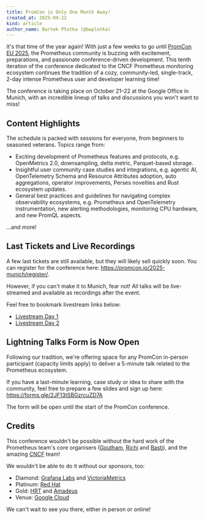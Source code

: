 ```yaml
---
title: PromCon is Only One Month Away!
created_at: 2025-09-22
kind: article
author_name: Bartek Płotka (@bwplotka)
---
```


It's that time of the year again! With just a few weeks to go until [PromCon EU 2025](https://promcon.io/2025-munich/), the Prometheus community is buzzing with excitement, preparations, and passionate conference-driven development. This tenth iteration of the conference dedicated to the CNCF Prometheus monitoring ecosystem continues the tradition of a cozy, community-led, single-track, 2-day intense Prometheus user and developer learning time!

The conference is taking place on October 21–22 at the Google Office in Munich, with an incredible lineup of talks and discussions you won't want to miss!

## Content Highlights

The schedule is packed with sessions for everyone, from beginners to seasoned veterans. Topics range from:

* Exciting development of Prometheus features and protocols, e.g. OpenMetrics 2.0, downsampling, delta metric, Parquet-based storage.
* Insightful user community case studies and integrations, e.g. agentic AI, OpenTelemetry Schema and Resource Attributes adoption, auto aggregations, operator improvements, Perses novelties and Rust ecosystem updates.
* General best practices and guidelines for navigating complex observability ecosystems, e.g. Prometheus and OpenTelemetry instrumentation, new alerting methodologies, monitoring CPU hardware, and new PromQL aspects.

...and more!

## Last Tickets and Live Recordings

A few last tickets are still available, but they will likely sell quickly soon. You can register for the conference here: <https://promcon.io/2025-munich/register/>.

However, if you can't make it to Munich, fear not! All talks will be live-streamed and available as recordings after the event.

Feel free to bookmark livestream links below:

* [Livestream Day 1](https://youtube.com/live/8h99_mfY6U4?feature=share)
* [Livestream Day 2](https://youtube.com/live/SzSUa5y7Ji0?feature=share)

## Lightning Talks Form is Now Open

Following our tradition, we're offering space for any PromCon in-person participant (capacity limits apply) to deliver a 5-minute talk related to the Prometheus ecosystem.

If you have a last-minute learning, case study or idea to share with the community, feel free to prepare a few slides and sign up here: <https://forms.gle/2JF13tSBGzrcuZD7A>

The form will be open until the start of the PromCon conference.

## Credits

This conference wouldn't be possible without the hard work of the Prometheus team's core organisers ([Goutham](https://github.com/gouthamve), [Richi](https://github.com/richiH) and [Basti](https://github.com/bastischubert)), and the amazing [CNCF](https://www.cncf.io/) team!

We wouldn't be able to do it without our sponsors, too:

* Diamond: [Grafana Labs](https://grafana.com/) and [VictoriaMetrics](https://victoriametrics.com/)
* Platinum: [Red Hat](https://www.redhat.com/)
* Gold: [HRT](https://www.hudsonrivertrading.com/) and [Amadeus](https://amadeus.com/)
* Venue: [Google Cloud](https://cloud.google.com/stackdriver/docs/managed-prometheus)

We can't wait to see you there, either in person or online!
